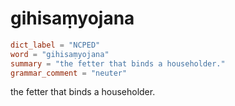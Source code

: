 # gihisaṃyojana

``` toml
dict_label = "NCPED"
word = "gihisaṃyojana"
summary = "the fetter that binds a householder."
grammar_comment = "neuter"
```

the fetter that binds a householder.

